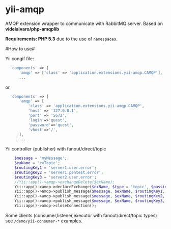 yii-amqp
========
AMQP extension wrapper to communicate with RabbitMQ server. Based on **videlalvaro/php-amqplib**

**Requirements: PHP 5.3** due to the use of `namespaces`.

#How to use#

Yii congif file:
```php
  'components' => [
      'amqp' => ['class' => 'application.extensions.yii-amqp.CAMQP'],
      ...
```
or
```php
  'components' => [
      'amqp' => [
          'class' => 'application.extensions.yii-amqp.CAMQP',
          'host' => '127.0.0.1',
          'port' => '5672',
          'login'=>'quest',
          'password'=>'quest',
          'vhost'=>'/',
      ],
      ...
```
Yii controller (publisher) with fanout/direct/topic
```php
    $message = 'myMessage';
    $exName = 'exTopic';
    $routingKey1 = 'server1.user.error';
    $routingKey2 = 'server1.pentest.error';
    $routingKey3 = 'server2.user.error';
    //Yii::app()->amqp->exchangeDelete($exName);
    Yii::app()->amqp->declareExchange($exName, $type = 'topic', $passive = false, $durable = true, $auto_delete = false);
    Yii::app()->amqp->publish_message($message, $exName, $routingKey1, $content_type = '',  $app_id = '');
    Yii::app()->amqp->publish_message($message, $exName, $routingKey2, $content_type = '',  $app_id = '');
    Yii::app()->amqp->publish_message($message, $exName, $routingKey3, $content_type = '', $app_id = '');
    Yii::app()->amqp->closeConnection();
```
Some clients (consumer,listener,executor with fanout/direct/topic types) see `/demo/yii-consumer-*` examples.
